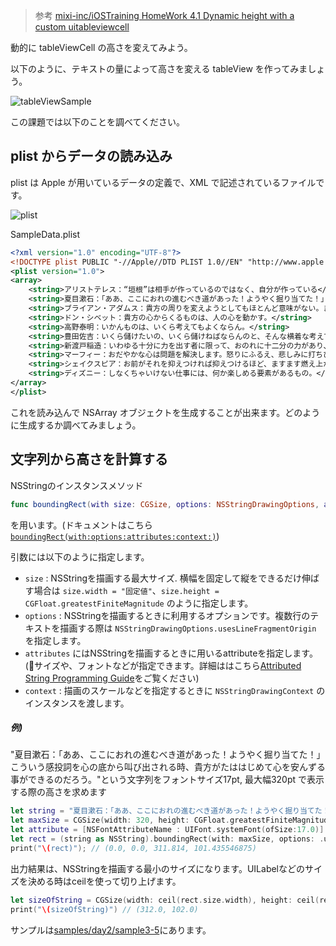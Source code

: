 > 参考 [mixi-inc/iOSTraining HomeWork 4.1 Dynamic height with a custom uitableviewcell](https://github.com/mixi-inc/iOSTraining/wiki/HomeWork-4.1-Dynamic-height-with-a-custom-uitableviewcell)

動的に tableViewCell の高さを変えてみよう。

以下のように、テキストの量によって高さを変える tableView を作ってみましょう。

![tableViewSample](./images/3_5/image1.png)

この課題では以下のことを調べてください。

## plist からデータの読み込み

plist は Apple が用いているデータの定義で、XML で記述されているファイルです。

![plist](./images/3_5/image2.png)

SampleData.plist
```xml
<?xml version="1.0" encoding="UTF-8"?>
<!DOCTYPE plist PUBLIC "-//Apple//DTD PLIST 1.0//EN" "http://www.apple.com/DTDs/PropertyList-1.0.dtd">
<plist version="1.0">
<array>
	<string>アリストテレス：“垣根”は相手が作っているのではなく、自分が作っている</string>
	<string>夏目漱石：「ああ、ここにおれの進むべき道があった！ようやく掘り当てた！」こういう感投詞を心の底から叫び出される時、貴方がたははじめて心を安んずる事ができるのだろう。</string>
	<string>ブライアン・アダムス：貴方の周りを変えようとしてもほとんど意味がない。まず最初に、自分の信念を変えなさい。そうすれば、貴方の周りのあらゆることがそれに応じて、変わる。</string>
	<string>ドン・シベット：貴方の心からくるものは、人の心を動かす。</string>
	<string>高野泰明：いかんものは、いくら考えてもよくならん。</string>
	<string>豊田佐吉：いくら儲けたいの、いくら儲けねばならんのと、そんな横着な考えでは人間生きてゆけるものではない。</string>
	<string>新渡戸稲造：いわゆる十分に力を出す者に限って、おのれに十二分の力があり、十二分の力を出した者がおのれに十五分の力あることがわかってくる。</string>
	<string>マーフィー：おだやかな心は問題を解決します。怒りにふるえ、悲しみに打ちひしがれ、嫉妬に狂った心は問題をますます混乱させます。問題の解決は心のおだやかな時にしなさい。</string>
	<string>シェイクスピア：お前がそれを抑えつければ抑えつけるほど、ますます燃え上がるよ。静かにささやくように流れていく流れも、せき止められればカンシャクを起こしたように暴れ出すわね。だけどそのさわやかな流れが阻まれなければ、エナメルをかけた石に触れて快い音を奏でるわね。</string>
	<string>ディズニー：しなくちゃいけない仕事には、何か楽しめる要素があるもの。</string>
</array>
</plist>
```
これを読み込んで NSArray オブジェクトを生成することが出来ます。どのように生成するか調べてみましょう。

## 文字列から高さを計算する

NSStringのインスタンスメソッド

```swift
func boundingRect(with size: CGSize, options: NSStringDrawingOptions, attributes: [String : Any]?, context: NSStringDrawingContext?) -> CGRect
```

 を用います。(ドキュメントはこちら[`boundingRect(with:options:attributes:context:)`](https://developer.apple.com/reference/foundation/nsstring/1524729-boundingrect))

引数には以下のように指定します。

* `size` : NSStringを描画する最大サイズ. 横幅を固定して縦をできるだけ伸ばす場合は `size.width = "固定値"`、`size.height = CGFloat.greatestFiniteMagnitude` のように指定します。
* `options` : NSStringを描画するときに利用するオプションです。複数行のテキストを描画する際は `NSStringDrawingOptions.usesLineFragmentOrigin` を指定します。
* `attributes` にはNSStringを描画するときに用いるattributeを指定します。(サイズや、フォントなどが指定できます。詳細ははこちら[Attributed String Programming Guide](https://developer.apple.com/library/ios/documentation/Cocoa/Conceptual/AttributedStrings/Articles/standardAttributes.html)をご覧ください)
* `context` : 描画のスケールなどを指定するときに `NSStringDrawingContext` のインスタンスを渡します。

##### 例)

"夏目漱石：「ああ、ここにおれの進むべき道があった！ようやく掘り当てた！」こういう感投詞を心の底から叫び出される時、貴方がたははじめて心を安んずる事ができるのだろう。"という文字列をフォントサイズ17pt, 最大幅320pt で表示する際の高さを求めます

```swift
let string = "夏目漱石：「ああ、ここにおれの進むべき道があった！ようやく掘り当てた！」こういう感投詞を心の底から叫び出される時、貴方がたははじめて心を安んずる事ができるのだろう。"
let maxSize = CGSize(width: 320, height: CGFloat.greatestFiniteMagnitude)
let attribute = [NSFontAttributeName : UIFont.systemFont(ofSize:17.0)]
let rect = (string as NSString).boundingRect(with: maxSize, options: .usesLineFragmentOrigin, attributes: attribute, context: nil)
print("\(rect)"); // (0.0, 0.0, 311.814, 101.435546875)
```

出力結果は、NSStringを描画する最小のサイズになります。UILabelなどのサイズを決める時はceilを使って切り上げます。

```swift
let sizeOfString = CGSize(width: ceil(rect.size.width), height: ceil(rect.size.height))
print("\(sizeOfString)") // (312.0, 102.0)
```

サンプルは[samples/day2/sample3-5](../../samples/day2/sample3-5)にあります。
